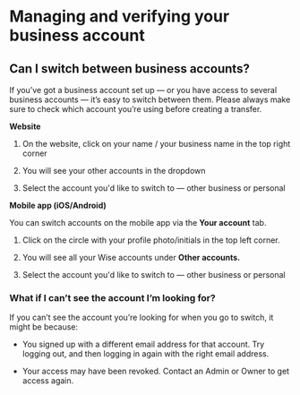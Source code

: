 # Managing and verifying your business account  
## Can I switch between business accounts?  
If you’ve got a business account set up — or you have access to several business accounts — it’s easy to switch between them. Please always make sure to check which account you’re using before creating a transfer.

 **Website**

  1. On the website, click on your name / your business name in the top right corner

  2. You will see your other accounts in the dropdown

  3. Select the account you'd like to switch to — other business or personal




 **Mobile app (iOS/Android)**

You can switch accounts on the mobile app via the **Your account** tab. 

  1. Click on the circle with your profile photo/initials in the top left corner. 

  2. You will see all your Wise accounts under **Other accounts.**

  3. Select the account you'd like to switch to — other business or personal




### What if I can’t see the account I’m looking for?

If you can’t see the account you’re looking for when you go to switch, it might be because:

  * You signed up with a different email address for that account. Try logging out, and then logging in again with the right email address. 

  * Your access may have been revoked. Contact an Admin or Owner to get access again.